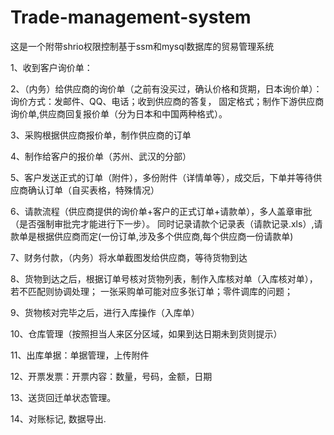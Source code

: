 # Trade-management-system
这是一个附带shrio权限控制基于ssm和mysql数据库的贸易管理系统


1、收到客户询价单：

2、（内务）给供应商的询价单（之前有没买过，确认价格和货期，日本询价单）：询价方式：发邮件、QQ、电话；收到供应商的答复，
固定格式；制作下游供应商询价单,供应商回复报价单（分为日本和中国两种格式）。

3、采购根据供应商报价单，制作供应商的订单

4、制作给客户的报价单（苏州、武汉的分部）

5、客户发送正式的订单（附件），多份附件（详情单等），成交后，下单并等待供应商确认订单（自买表格，特殊情况）

6、请款流程（供应商提供的询价单+客户的正式订单+请款单），多人盖章审批（是否强制审批完才能进行下一步）。
同时记录请款个记录表（请款记录.xls）,请款单是根据供应商而定(一份订单,涉及多个供应商,每个供应商一份请款单)

7、财务付款，（内务）将水单截图发给供应商，等待货物到达

8、货物到达之后，根据订单号核对货物列表，制作入库核对单（入库核对单），若不匹配则协调处理；
一张采购单可能对应多张订单；零件调库的问题；

9、货物核对完毕之后，进行入库操作（入库单）

10、仓库管理（按照担当人来区分区域，如果到达日期未到货则提示）

11、出库单据：单据管理，上传附件

12、开票发票：开票内容：数量，号码，金额，日期

13、送货回迁单状态管理。

14、对账标记, 数据导出.
